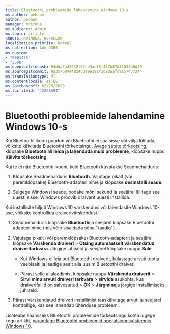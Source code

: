 ```yaml
---
title: Bluetoothi probleemide lahendamine Windows 10-s
ms.author: pebaum
author: pebaum
manager: mnirkhe
ms.audience: Admin
ms.topic: article
ROBOTS: NOINDEX, NOFOLLOW
localization_priority: Normal
ms.collection: Adm_O365
ms.custom:
- "9001475"
- "3506"
ms.openlocfilehash: 94dda7a42632f57ce3aef5f467b87df1033b8d49
ms.sourcegitcommit: 9a35768444824cde9e192f1d9daafc9157437244
ms.translationtype: MT
ms.contentlocale: et-EE
ms.lasthandoff: 02/25/2020
ms.locfileid: "42268594"
---
```

# <a name="fix-bluetooth-problems-in-windows-10"></a>Bluetoothi probleemide lahendamine Windows 10-s

Kui Bluetoothi ikoon puudub või Bluetoothi ei saa sisse või välja lülitada, võiksite käivitada Bluetoothi tõrkeotsingu. [Avage sätete tõrkeotsing](ms-settings:troubleshoot), klõpsake **Bluetooth** all **leida ja lahendada muid probleeme**, klõpsake nuppu **Käivita tõrkeotsing**.

Kui te ei näe Bluetoothi ikooni, kuid Bluetooth kuvatakse Seadmehalduris:

1. Klõpsake Seadmehalduris **Bluetooth**. Vajutage pikalt (või paremklõpsake) Bluetooth-adapteri nime ja klõpsake **desinstalli seade**.

2. Sulgege Windowsi seade, oodake mõni sekund ja seejärel lülitage see uuesti sisse. Windows proovib draiverit uuesti installida.

Kui installisite hiljuti Windows 10 värskendusi või täiendasite Windows 10-sse, võiksite kontrollida draiverivärskendusi.

1. Seadmehalduris klõpsake **Bluetoothi**ja seejärel klõpsake Bluetoothi adapteri nime (mis võib sisaldada sõna "raadio").

2. Vajutage pikalt (või paremklõpsake) Bluetooth-adapterit ja seejärel klõpsake **Värskenda draiveri** > **Otsing automaatselt värskendatud draiveritarkvara**. Järgige juhiseid ja seejärel klõpsake nuppu **Sule**.

      - Kui Windows ei leia uut Bluetoothi draiverit, külastage arvuti tootja veebisaiti ja laadige sealt alla uusim Bluetoothi draiver.

    - Pärast selle allalaadimist klõpsake nuppu **Värskenda draiverit** > **Sirvi minu arvuti draiveri tarkvara** > **sirvida** asukohta, kus draiverifailid on salvestatud > **OK** > **Järgmine**ja järgige installimiseks juhiseid.

3. Pärast värskendatud draiveri installimist taaskäivitage arvuti ja seejärel kontrollige, kas see lahendab ühenduse probleemi.

Lisateabe saamiseks Bluetoothi probleemide tõrkeotsingu kohta lugege kogu artiklit, [parandage Bluetoothi probleemid operatsioonisüsteemis Windows 10](https://support.microsoft.com/help/14169/windows-10-fix-bluetooth-problems).
